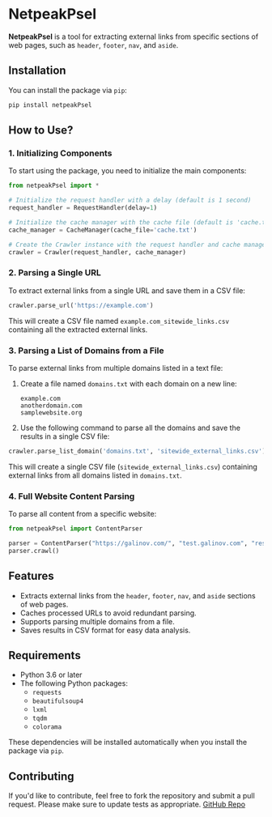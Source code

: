 
# NetpeakPsel

**NetpeakPsel** is a tool for extracting external links from specific sections of web pages, such as `header`, `footer`, `nav`, and `aside`.

## Installation

You can install the package via `pip`:

```bash
pip install netpeakPsel
```

## How to Use?

### 1. Initializing Components

To start using the package, you need to initialize the main components:

```python
from netpeakPsel import *

# Initialize the request handler with a delay (default is 1 second)
request_handler = RequestHandler(delay=1)

# Initialize the cache manager with the cache file (default is 'cache.txt')
cache_manager = CacheManager(cache_file='cache.txt')

# Create the Crawler instance with the request handler and cache manager
crawler = Crawler(request_handler, cache_manager)

```

### 2. Parsing a Single URL

To extract external links from a single URL and save them in a CSV file:

```python
crawler.parse_url('https://example.com')
```

This will create a CSV file named `example.com_sitewide_links.csv` containing all the extracted external links.

### 3. Parsing a List of Domains from a File

To parse external links from multiple domains listed in a text file:

1. Create a file named `domains.txt` with each domain on a new line:
   ```
   example.com
   anotherdomain.com
   samplewebsite.org
   ```

2. Use the following command to parse all the domains and save the results in a single CSV file:

```python
crawler.parse_list_domain('domains.txt', 'sitewide_external_links.csv')
```

This will create a single CSV file (`sitewide_external_links.csv`) containing external links from all domains listed in `domains.txt`.

### 4. Full Website Content Parsing
To parse all content from a specific website:

```python
from netpeakPsel import ContentParser

parser = ContentParser("https://galinov.com/", "test.galinov.com", "results.csv")
parser.crawl()
```

## Features

- Extracts external links from the `header`, `footer`, `nav`, and `aside` sections of web pages.
- Caches processed URLs to avoid redundant parsing.
- Supports parsing multiple domains from a file.
- Saves results in CSV format for easy data analysis.

## Requirements

- Python 3.6 or later
- The following Python packages:
  - `requests`
  - `beautifulsoup4`
  - `lxml`
  - `tqdm`
  - `colorama`
  

These dependencies will be installed automatically when you install the package via `pip`.



## Contributing

If you'd like to contribute, feel free to fork the repository and submit a pull request. Please make sure to update tests as appropriate. [GitHub Repo](https://github.com/VsevolodKrasovskyi/netpeakPsel/)

